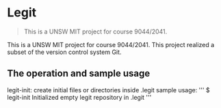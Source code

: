 # Legit
> This is a UNSW MIT project for course 9044/2041.

This is a UNSW MIT project for course 9044/2041. This project realized a subset of the version control system Git.

## The operation and sample usage

legit-init: create initial files or directories inside .legit
sample usage: 
'''
$ legit-init
Initialized empty legit repository in .legit
'''

